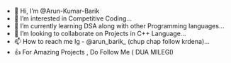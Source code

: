 - 👋 Hi, I’m @Arun-Kumar-Barik
- 👀 I’m interested in Competitive Coding...
- 🌱 I’m currently learning DSA along with other Programming languages...
- 💞️ I’m looking to collaborate on Projects in C++ Language...
- 📫 How to reach me Ig - @arun_barik_ (chup chap follow krdena)...
- 👍 For Amazing Projects , Do Follow Me ( DUA MILEGI)

<!---
Arun-Kumar-Barik/Arun-Kumar-Barik is a ✨ special ✨ repository because its `README.md` (this file) appears on your GitHub profile.
You can click the Preview link to take a look at your changes.
--->
